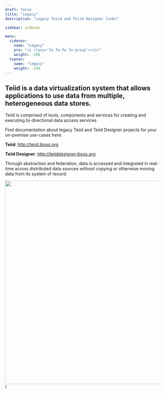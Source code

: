```yaml
---
draft: false
title: "Legacy"
description: "Legacy Teiid and Teiid Designer links"

sidebar: sidenav

menu:
  sidenav:
    name: "Legacy"
    pre: "<i class='fa fa-fw fa-group'></i>"
    weight: -180
  topnav:
    name: "legacy"
    weight: -140
---
```


## Teiid is a data virtualization system that allows applications to use data from multiple, heterogeneous data stores.
Teiid is comprised of tools, components and services for creating and executing bi-directional data access services.

Find documentation about legacy Teiid and Teiid Designer projects for your on-premise use-cases here:

**Teiid**: http://teiid.jboss.org

**Teiid Designer**: http://teiiddesigner.jboss.org

Through abstraction and federation, data is accessed and integrated in real-time across distributed data sources without copying or otherwise moving data from its system of record.

<div>
<img width="700" height="665" src="http://docs.jboss.org/teiid/teiid_architecture.png" frameborder="2" ></img>
</div>\
